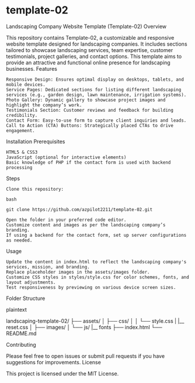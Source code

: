 # template-02
Landscaping Company Website Template (Template-02)
Overview

This repository contains Template-02, a customizable and responsive website template designed for landscaping companies. It includes sections tailored to showcase landscaping services, team expertise, customer testimonials, project galleries, and contact options. This template aims to provide an attractive and functional online presence for landscaping businesses.
Features

    Responsive Design: Ensures optimal display on desktops, tablets, and mobile devices.
    Service Pages: Dedicated sections for listing different landscaping services (e.g., garden design, lawn maintenance, irrigation systems).
    Photo Gallery: Dynamic gallery to showcase project images and highlight the company’s work.
    Testimonials Section: Customer reviews and feedback for building credibility.
    Contact Form: Easy-to-use form to capture client inquiries and leads.
    Call to Action (CTA) Buttons: Strategically placed CTAs to drive engagement.

Installation
Prerequisites

    HTML5 & CSS3
    JavaScript (optional for interactive elements)
    Basic knowledge of PHP if the contact form is used with backend processing

Steps

    Clone this repository:

    bash

    git clone https://github.com/azpilot2211/template-02.git

    Open the folder in your preferred code editor.
    Customize content and images as per the landscaping company’s branding.
    If using a backend for the contact form, set up server configurations as needed.

Usage

    Update the content in index.html to reflect the landscaping company's services, mission, and branding.
    Replace placeholder images in the assets/images folder.
    Customize CSS styles in styles/style.css for color schemes, fonts, and layout adjustments.
    Test responsiveness by previewing on various device screen sizes.

Folder Structure

plaintext

landscaping-template-02/
├── assets/
│   ├── css/
│   │   └── style.css
    |   |__ reset.css
│   ├── images/
│   └── js/
    |__ fonts
├── index.html
└── README.md

Contributing

Please feel free to open issues or submit pull requests if you have suggestions for improvements.
License

This project is licensed under the MIT License.